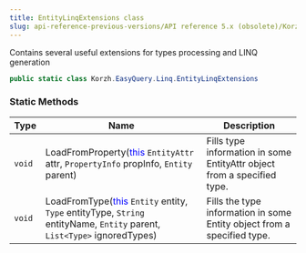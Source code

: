 ```yaml
---
title: EntityLinqExtensions class
slug: api-reference-previous-versions/API reference 5.x (obsolete)/Korzh.EasyQuery.Linq namespace/entitylinqextensions-class
---
```



Contains several useful extensions for types processing and LINQ generation
```csharp
public static class Korzh.EasyQuery.Linq.EntityLinqExtensions

```

### Static Methods

| Type | Name | Description | 
| --- | --- | --- | 
| `void` | LoadFromProperty(<span style='color: blue'>this</span> `EntityAttr` attr, `PropertyInfo` propInfo, `Entity` parent) | Fills type information in some EntityAttr object from a specified type. | 
| `void` | LoadFromType(<span style='color: blue'>this</span> `Entity` entity, `Type` entityType, `String` entityName, `Entity` parent, `List<Type>` ignoredTypes) | Fills the type information in some Entity object from a specified type. |